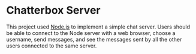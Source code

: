 # Chatterbox Server

This project used [Node.js](http://nodejs.org/) to implement a simple chat server. Users should be able to connect to the Node server with a web browser, choose a username, send messages, and see the messages sent by all the other users connected to the same server.

